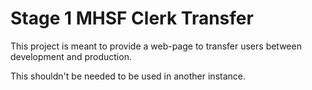 # Stage 1 MHSF Clerk Transfer
This project is meant to provide a web-page to transfer users between development and production.

This shouldn't be needed to be used in another instance.
